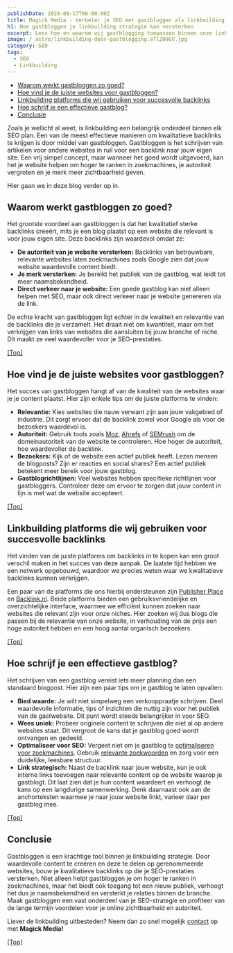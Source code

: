 ```yaml
---
publishDate: 2024-09-17T00:00:00Z
title: Magick Media - Verbeter je SEO met gastbloggen als linkbuilding
h1: Hoe gastbloggen je linkbuilding strategie kan versterken
excerpt: Lees hoe en waarom wij gastblogging toepassen binnen onze linkbuilding strategie. Hiermee zorgen wij voor meer bezoekers bij onze klanten.
image: /_astro/linkbuilding-door-gastblogging.eTlZ09GV.jpg
category: SEO
tags:
  - SEO
  - Linkbuilding
---
```


- [Waarom werkt gastbloggen zo goed?](#waarom-werkt-gastbloggen-zo-goed)
- [Hoe vind je de juiste websites voor gastbloggen?](#hoe-vind-je-de-juiste-websites-voor-gastbloggen)
- [Linkbuilding platforms die wij gebruiken voor succesvolle backlinks](#linkbuilding-platforms-die-wij-gebruiken-voor-succesvolle-backlinks)
- [Hoe schrijf je een effectieve gastblog?](#hoe-schrijf-je-een-effectieve-gastblog)
- [Conclusie](#conclusie)

Zoals je wellicht al weet, is linkbuilding een belangrijk onderdeel binnen elk SEO plan. Een van de meest effectieve manieren om kwalitatieve backlinks te krijgen is door middel van gastbloggen. Gastbloggen is het schrijven van artikelen voor andere websites in ruil voor een backlink naar jouw eigen site. Een vrij simpel concept, maar wanneer het goed wordt uitgevoerd, kan het je website helpen om hoger te ranken in zoekmachines, je autoriteit vergroten en je merk meer zichtbaarheid geven.

Hier gaan we in deze blog verder op in.

## Waarom werkt gastbloggen zo goed?
Het grootste voordeel aan gastbloggen is dat het kwalitatief sterke backlinks creeërt, mits je een blog plaatst op een website die relevant is voor jouw eigen site. Deze backlinks zijn waardevol omdat ze:

<ul>
  <li><b>De autoriteit van je website versterken:</b> Backlinks van betrouwbare, relevante websites laten zoekmachines zoals Google zien dat jouw website waardevolle content biedt.</li>
  <li><b>Je merk versterken:</b> Je bereikt het publiek van de gastblog, wat leidt tot meer naamsbekendheid.</li>
  <li><b>Direct verkeer naar je website:</b> Een goede gastblog kan niet alleen helpen met SEO, maar ook direct verkeer naar je website genereren via de link.</li>
</ul>
De echte kracht van gastbloggen ligt echter in de kwaliteit en relevantie van de backlinks die je verzamelt. Het draait niet om kwantiteit, maar om het verkrijgen van links van websites die aansluiten bij jouw branche of niche. Dit maakt ze veel waardevoller voor je SEO-prestaties.

[[Top]](#top)

## Hoe vind je de juiste websites voor gastbloggen?
Het succes van gastbloggen hangt af van de kwaliteit van de websites waar je je content plaatst. Hier zijn enkele tips om de juiste platforms te vinden:
<ul>
  <li><b>Relevantie:</b> Kies websites die nauw verwant zijn aan jouw vakgebied of industrie. Dit zorgt ervoor dat de backlink zowel voor Google als voor de bezoekers waardevol is.</li>
  <li><b>Autoriteit:</b> Gebruik tools zoals <a href="https://moz.com/domain-analysis" target="_blank" rel="noopener">Moz</a>, <a href="https://ahrefs.com/nl/backlink-checker" target="_blank" rel="noopener">Ahrefs</a> of <a href="https://nl.semrush.com/free-tools/website-authority-checker/" target="_blank" rel="noopener">SEMrush</a> om de domeinautoriteit van de website te controleren. Hoe hoger de autoriteit, hoe waardevoller de backlink.</li>
  <li><b>Bezoekers:</b> Kijk of de website een actief publiek heeft. Lezen mensen de blogposts? Zijn er reacties en social shares? Een actief publiek betekent meer bereik voor jouw gastblog.</li>
  <li><b>Gastblogrichtlijnen:</b> Veel websites hebben specifieke richtlijnen voor gastbloggers. Controleer deze om ervoor te zorgen dat jouw content in lijn is met wat de website accepteert.</li>
</ul>

[[Top]](#top)

## Linkbuilding platforms die wij gebruiken voor succesvolle backlinks
Het vinden van de juiste platforms om backlinks in te kopen kan een groot verschil maken in het succes van deze aanpak. De laatste tijd hebben we een netwerk opgebouwd, waardoor we precies weten waar we kwalitatieve backlinks kunnen verkrijgen.

Een paar van de platforms die ons hierbij ondersteunen zijn <a href="https://publisher-place.com/" target="_blank" rel="noopener">Publisher Place</a> en <a href="https://backlink.nl/" target="_blank" rel="noopener">Backlink.nl</a>. Beide platforms bieden een gebruiksvriendelijke en overzichtelijke interface, waarmee we efficiënt kunnen zoeken naar websites die relevant zijn voor onze niches. Hier zoeken wij dus blogs die passen bij de relevantie van onze website, in verhouding van de prijs een hoge autoriteit hebben en een hoog aantal organisch bezoekers.

[[Top]](#top)

## Hoe schrijf je een effectieve gastblog?
Het schrijven van een gastblog vereist iets meer planning dan een standaard blogpost. Hier zijn een paar tips om je gastblog te laten opvallen:

<ul>
  <li><b>Bied waarde:</b> Je wilt niet simpelweg een verkooppraatje schrijven. Deel waardevolle informatie, tips of inzichten die nuttig zijn voor het publiek van de gastwebsite. Dit punt wordt steeds belangrijker in voor SEO.</li>
  <li><b>Wees uniek:</b> Probeer originele content te schrijven die niet al op andere websites staat. Dit vergroot de kans dat je gastblog goed wordt ontvangen en gedeeld.</li>
  <li><b>Optimaliseer voor SEO:</b> Vergeet niet om je gastblog te <a href="/gratis-seo-handleiding-voor-beginners/#on-page-seo">optimaliseren voor zoekmachines</a>. Gebruik <a href="/zoekwoorden-analyseren-en-hogerop-in-google/">relevante zoekwoorden</a> en zorg voor een duidelijke, leesbare structuur.</li>
  <li><b>Link strategisch:</b> Naast de backlink naar jouw website, kun je ook interne links toevoegen naar relevante content op de website waarop je gastblogt. Dit laat zien dat je hun content waardeert en verhoogt de kans op een langdurige samenwerking. Denk daarnaast ook aan de anchorteksten waarmee je naar jouw website linkt, varieer daar per gastblog mee.</li>
</ul>

[[Top]](#top)

## Conclusie
Gastbloggen is een krachtige tool binnen je linkbuilding strategie. Door waardevolle content te creëren en deze te delen op gerenommeerde websites, bouw je kwalitatieve backlinks op die je SEO-prestaties versterken. Niet alleen helpt gastbloggen je om hoger te ranken in zoekmachines, maar het biedt ook toegang tot een nieuw publiek, verhoogt het dus je naamsbekendheid en versterkt je relaties binnen de branche. Maak gastbloggen een vast onderdeel van je SEO-strategie en profiteer van de lange termijn voordelen voor je online zichtbaarheid en autoriteit.

Liever de linkbuilding uitbesteden? Neem dan zo snel mogelijk <a href="/contact/">contact</a> op met <b>Magick Media!</b>

[[Top]](#top)
